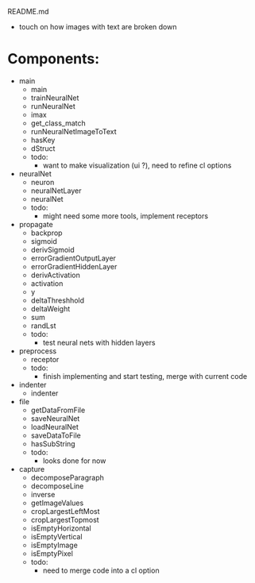 README.md
* touch on how images with text are broken down

Components:
============
* main
  * main
  * trainNeuralNet
  * runNeuralNet
  * imax
  * get_class_match
  * runNeuralNetImageToText
  * hasKey
  * dStruct
  * todo:
     * want to make visualization (ui ?), need to refine cl options
* neuralNet
  * neuron
  * neuralNetLayer
  * neuralNet
  * todo:
     * might need some more tools, implement receptors
* propagate
  * backprop
  * sigmoid
  * derivSigmoid
  * errorGradientOutputLayer
  * errorGradientHiddenLayer
  * derivActivation
  * activation
  * y
  * deltaThreshhold
  * deltaWeight
  * sum
  * randLst
  * todo:
     * test neural nets with hidden layers
* preprocess
  * receptor
  * todo:
     * finish implementing and start testing, merge with current code
* indenter
  * indenter
* file
  * getDataFromFile
  * saveNeuralNet
  * loadNeuralNet
  * saveDataToFile
  * hasSubString
  * todo:
     * looks done for now
* capture
  * decomposeParagraph
  * decomposeLine
  * inverse
  * getImageValues
  * cropLargestLeftMost
  * cropLargestTopmost
  * isEmptyHorizontal
  * isEmptyVertical
  * isEmptyImage
  * isEmptyPixel
  * todo:
     * need to merge code into a cl option


